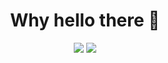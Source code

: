 
<h1 align="center"> Why hello there 👋</h1>

<p align="center">
  <img src="https://github-readme-stats.vercel.app/api?username=itzdatmc&theme=vue-dark&show_icons=true&hide_border=true&count_private=true" />
  <img src="https://github-readme-streak-stats.herokuapp.com/?user=itzdatmc&theme=vue-dark&hide_border=true" />
</p>
              
